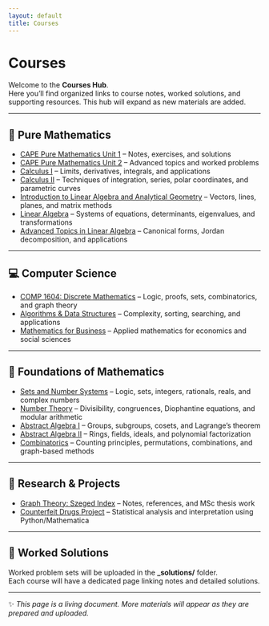 ```yaml
---
layout: default
title: Courses
---
```


# Courses

Welcome to the **Courses Hub**.  
Here you’ll find organized links to course notes, worked solutions, and supporting resources. This hub will expand as new materials are added.

---

## 📘 Pure Mathematics
- [CAPE Pure Mathematics Unit 1](#) – Notes, exercises, and solutions  
- [CAPE Pure Mathematics Unit 2](#) – Advanced topics and worked problems  
- [Calculus I](#) – Limits, derivatives, integrals, and applications  
- [Calculus II](#) – Techniques of integration, series, polar coordinates, and parametric curves  
- [Introduction to Linear Algebra and Analytical Geometry](#) – Vectors, lines, planes, and matrix methods  
- [Linear Algebra](#) – Systems of equations, determinants, eigenvalues, and transformations  
- [Advanced Topics in Linear Algebra](#) – Canonical forms, Jordan decomposition, and applications  

---

## 💻 Computer Science
- [COMP 1604: Discrete Mathematics](#) – Logic, proofs, sets, combinatorics, and graph theory  
- [Algorithms & Data Structures](#) – Complexity, sorting, searching, and applications  
- [Mathematics for Business](#) – Applied mathematics for economics and social sciences  

---

## 🔢 Foundations of Mathematics
- [Sets and Number Systems](#) – Logic, sets, integers, rationals, reals, and complex numbers  
- [Number Theory](#) – Divisibility, congruences, Diophantine equations, and modular arithmetic  
- [Abstract Algebra I](#) – Groups, subgroups, cosets, and Lagrange’s theorem  
- [Abstract Algebra II](#) – Rings, fields, ideals, and polynomial factorization  
- [Combinatorics](#) – Counting principles, permutations, combinations, and graph-based methods  

---

## 🔬 Research & Projects
- [Graph Theory: Szeged Index](#) – Notes, references, and MSc thesis work  
- [Counterfeit Drugs Project](#) – Statistical analysis and interpretation using Python/Mathematica  

---

## 📂 Worked Solutions
Worked problem sets will be uploaded in the **_solutions/** folder.  
Each course will have a dedicated page linking notes and detailed solutions.

---

✨ *This page is a living document. More materials will appear as they are prepared and uploaded.*
